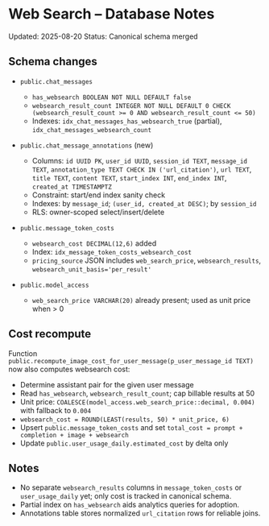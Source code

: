 # Web Search – Database Notes

Updated: 2025-08-20
Status: Canonical schema merged

## Schema changes

- `public.chat_messages`

  - `has_websearch BOOLEAN NOT NULL DEFAULT false`
  - `websearch_result_count INTEGER NOT NULL DEFAULT 0 CHECK (websearch_result_count >= 0 AND websearch_result_count <= 50)`
  - Indexes: `idx_chat_messages_has_websearch_true` (partial), `idx_chat_messages_websearch_count`

- `public.chat_message_annotations` (new)

  - Columns: `id UUID PK`, `user_id UUID`, `session_id TEXT`, `message_id TEXT`, `annotation_type TEXT CHECK IN ('url_citation')`, `url TEXT`, `title TEXT`, `content TEXT`, `start_index INT`, `end_index INT`, `created_at TIMESTAMPTZ`
  - Constraint: start/end index sanity check
  - Indexes: by `message_id`; `(user_id, created_at DESC)`; by `session_id`
  - RLS: owner-scoped select/insert/delete

- `public.message_token_costs`

  - `websearch_cost DECIMAL(12,6)` added
  - Index: `idx_message_token_costs_websearch_cost`
  - `pricing_source` JSON includes `web_search_price`, `websearch_results`, `websearch_unit_basis='per_result'`

- `public.model_access`
  - `web_search_price VARCHAR(20)` already present; used as unit price when > 0

## Cost recompute

Function `public.recompute_image_cost_for_user_message(p_user_message_id TEXT)` now also computes websearch cost:

- Determine assistant pair for the given user message
- Read `has_websearch`, `websearch_result_count`; cap billable results at 50
- Unit price: `COALESCE(model_access.web_search_price::decimal, 0.004)` with fallback to `0.004`
- `websearch_cost = ROUND(LEAST(results, 50) * unit_price, 6)`
- Upsert `public.message_token_costs` and set `total_cost = prompt + completion + image + websearch`
- Update `public.user_usage_daily.estimated_cost` by delta only

## Notes

- No separate `websearch_results` columns in `message_token_costs` or `user_usage_daily` yet; only cost is tracked in canonical schema.
- Partial index on `has_websearch` aids analytics queries for adoption.
- Annotations table stores normalized `url_citation` rows for reliable joins.
